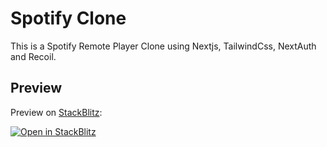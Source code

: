 # Spotify Clone

This is a Spotify Remote Player Clone using Nextjs, TailwindCss, NextAuth and Recoil.

## Preview

Preview on [StackBlitz](http://stackblitz.com/):

[![Open in StackBlitz](https://developer.stackblitz.com/img/open_in_stackblitz.svg)](https://stackblitz.com/github/vercel/next.js/tree/canary/examples/with-tailwindcss)

